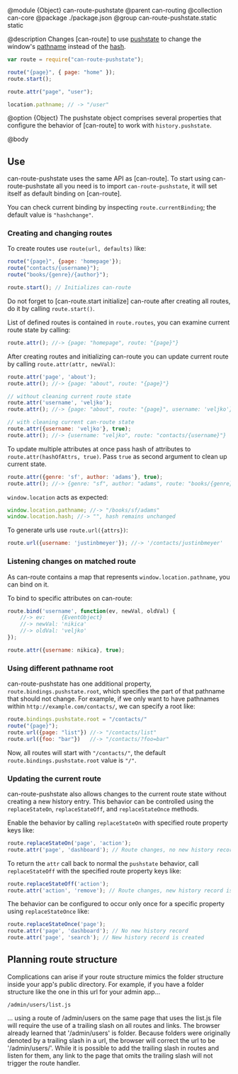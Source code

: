@module {Object} can-route-pushstate
@parent can-routing
@collection can-core
@package ./package.json
@group can-route-pushstate.static static

@description Changes [can-route] to use
[pushstate](https://developer.mozilla.org/en-US/docs/Web/Guide/API/DOM/Manipulating_the_browser_history)
to change the window's [pathname](https://developer.mozilla.org/en-US/docs/Web/API/URLUtils.pathname) instead
of the [hash](https://developer.mozilla.org/en-US/docs/Web/API/URLUtils.hash).

```js
var route = require("can-route-pushstate");

route("{page}", { page: "home" });
route.start();

route.attr("page", "user");

location.pathname; // -> "/user"
```

@option {Object} The pushstate object comprises several properties that configure the behavior of [can-route] to work with `history.pushstate`.

@body

## Use

can-route-pushstate uses the same API as [can-route]. To start using can-route-pushstate all you need is to import `can-route-pushstate`, it will set itself as default binding on [can-route].

You can check current binding by inspecting `route.currentBinding`; the default value is `"hashchange"`.

### Creating and changing routes

To create routes use `route(url, defaults)` like:

```js
route("{page}", {page: 'homepage'});
route("contacts/{username}");
route("books/{genre}/{author}");

route.start(); // Initializes can-route
```

Do not forget to [can-route.start initialize] can-route after creating all routes, do it by calling `route.start()`.

List of defined routes is contained in `route.routes`, you can examine current route state by calling:

```js
route.attr(); //-> {page: "homepage", route: "{page}"}
```

After creating routes and initializing can-route you can update current route by calling `route.attr(attr, newVal)`:

```js
route.attr('page', 'about');
route.attr(); //-> {page: "about", route: "{page}"}

// without cleaning current route state
route.attr('username', 'veljko');
route.attr(); //-> {page: "about", route: "{page}", username: 'veljko'}

// with cleaning current can-route state
route.attr({username: 'veljko'}, true);
route.attr(); //-> {username: "veljko", route: "contacts/{username}"}
```

To update multiple attributes at once pass hash of attributes to `route.attr(hashOfAttrs, true)`. Pass `true` as second argument to clean up current state.

```js
route.attr({genre: 'sf', author: 'adams'}, true);
route.attr(); //-> {genre: "sf", author: "adams", route: "books/{genre}/{author}"}
```

`window.location` acts as expected:

```js
window.location.pathname; //-> "/books/sf/adams"
window.location.hash; //-> "", hash remains unchanged
```

To generate urls use `route.url({attrs})`:

```js
route.url({username: 'justinbmeyer'}); //-> '/contacts/justinbmeyer'
```

### Listening changes on matched route

As can-route contains a map that represents `window.location.pathname`, you can bind on it.

To bind to specific attributes on can-route:

```js
route.bind('username', function(ev, newVal, oldVal) {
	//-> ev:     {EventObject}
	//-> newVal: 'nikica'
	//-> oldVal: 'veljko'
});

route.attr({username: nikica}, true);
```

### Using different pathname root

can-route-pushstate has one additional property, `route.bindings.pushstate.root`, which specifies the part of that pathname that should not change. For example, if we only want to have pathnames within `http://example.com/contacts/`, we can specify a root like:

```js
route.bindings.pushstate.root = "/contacts/"
route("{page}");
route.url({page: "list"}) //-> "/contacts/list"
route.url({foo: "bar"})   //-> "/contacts/?foo=bar"
```

Now, all routes will start with `"/contacts/"`, the default `route.bindings.pushstate.root` value is `"/"`.

### Updating the current route

can-route-pushstate also allows changes to the current route state without creating a new history entry. This behavior can be controlled using the `replaceStateOn`, `replaceStateOff`, and `replaceStateOnce` methods.

Enable the behavior by calling `replaceStateOn` with specified route property keys like:

```js
route.replaceStateOn('page', 'action');
route.attr('page', 'dashboard'); // Route changes, no new history record
```

To return the `attr` call back to normal the `pushstate` behavior, call `replaceStateOff` with the specified route property keys like:

```js
route.replaceStateOff('action');
route.attr('action', 'remove'); // Route changes, new history record is created
```

The behavior can be configured to occur only once for a specific property using `replaceStateOnce` like:

```js
route.replaceStateOnce('page');
route.attr('page', 'dashboard'); // No new history record
route.attr('page', 'search'); // New history record is created
```


## Planning route structure

Complications can arise if your route structure mimics the folder structure inside your app's public directory.  For example, if you have a folder structure like the one in this url for your admin app...

`/admin/users/list.js`

... using a route of /admin/users on the same page that uses the list.js file will require the use of a trailing slash on all routes and links.  The browser already learned that '/admin/users' is folder.  Because folders were originally denoted by a trailing slash in a url, the browser will correct the url to be '/admin/users/'.  While it is possible to add the trailing slash in routes and listen for them, any link to the page that omits the trailing slash will not trigger the route handler.
